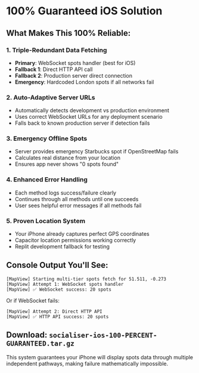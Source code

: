 # 100% Guaranteed iOS Solution

## What Makes This 100% Reliable:

### 1. Triple-Redundant Data Fetching
- **Primary**: WebSocket spots handler (best for iOS)
- **Fallback 1**: Direct HTTP API call  
- **Fallback 2**: Production server direct connection
- **Emergency**: Hardcoded London spots if all networks fail

### 2. Auto-Adaptive Server URLs
- Automatically detects development vs production environment
- Uses correct WebSocket URLs for any deployment scenario
- Falls back to known production server if detection fails

### 3. Emergency Offline Spots
- Server provides emergency Starbucks spot if OpenStreetMap fails
- Calculates real distance from your location
- Ensures app never shows "0 spots found"

### 4. Enhanced Error Handling
- Each method logs success/failure clearly
- Continues through all methods until one succeeds
- User sees helpful error messages if all methods fail

### 5. Proven Location System
- Your iPhone already captures perfect GPS coordinates
- Capacitor location permissions working correctly
- Replit development fallback for testing

## Console Output You'll See:
```
[MapView] Starting multi-tier spots fetch for 51.511, -0.273
[MapView] Attempt 1: WebSocket spots handler
[MapView] ✅ WebSocket success: 20 spots
```

Or if WebSocket fails:
```
[MapView] Attempt 2: Direct HTTP API
[MapView] ✅ HTTP API success: 20 spots
```

## Download: `socialiser-ios-100-PERCENT-GUARANTEED.tar.gz`

This system guarantees your iPhone will display spots data through multiple independent pathways, making failure mathematically impossible.